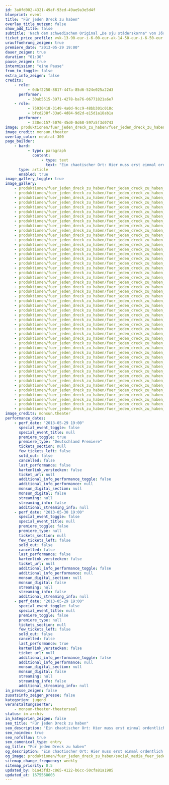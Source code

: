 ```yaml
---
id: 3a0fd002-4321-49af-93ed-49ae9a3e5d4f
blueprint: event
title: "Für jeden Dreck zu haben"
overlay_title_nutzen: false
show_add_title: false
subtitle: 'Nach dem schwedischen Original „De sju städerskorna" von Jörgen Hjerdt'
ticket_price_profile: vvk-13-90-eur-i-6-00-eur-ak-14-50-eur-i-6-50-eur
urauffuehrung_zeigen: true
premiere_date: "2013-05-29 19:00"
dauer_zeigen: true
duration: "01:30"
pause_zeigen: true
intermission: "eine Pause"
from_to_toggle: false
extra_info_zeigen: false
credits:
    - role:
          - 0dbf2250-8817-447a-85d6-524e025a22d3
      performer:
          - 30ab5515-3971-4278-ba76-06771821a6e7
    - role:
          - 75930418-3149-4a0d-9cc9-48bb301c010c
          - bfcd238f-33a6-4d84-9d2d-e15d1a18ab1a
      performer:
          - 230ec157-5076-45d0-8d68-597a5f3d0743
image: produktionen/fuer_jeden_dreck_zu_haben/fuer_jeden_dreck_zu_haben_02_c_monsun.theater.jpg
image_credit: monsun.theater
overlay_color: neutral-300
page_builder:
    - bard:
          - type: paragraph
            content:
                - type: text
                  text: "Ein chaotischer Ort: Hier muss erst einmal ordentlich geputzt werden. Eine Aufgabe für die Putzkolonne! Doch es herrschen unterschiedliche Ansichten, was Müll ist und was nicht. Die Schüler durchforsten den Schmutzdschungel und stellen sich die Fragen: Was ist eigentlich Schmutz? Ist Schmutz, wenn man macht, was man will? Wenn man macht, was andere wollen? Ist es ein ästhetisches Problem? Mathematik? Kunst? Ideologisch oder religiös? Eines ist klar: Die Entscheidung liegt bei jedem selbst"
      type: article
      enabled: true
image_gallery_toggle: true
image_gallery:
    - produktionen/fuer_jeden_dreck_zu_haben/fuer_jeden_dreck_zu_haben_01_c_monsun.theater.jpg
    - produktionen/fuer_jeden_dreck_zu_haben/fuer_jeden_dreck_zu_haben_03_c_monsun.theater.jpg
    - produktionen/fuer_jeden_dreck_zu_haben/fuer_jeden_dreck_zu_haben_04_c_monsun.theater.jpg
    - produktionen/fuer_jeden_dreck_zu_haben/fuer_jeden_dreck_zu_haben_05_c_monsun.theater.jpg
    - produktionen/fuer_jeden_dreck_zu_haben/fuer_jeden_dreck_zu_haben_06_c_monsun.theater.jpg
    - produktionen/fuer_jeden_dreck_zu_haben/fuer_jeden_dreck_zu_haben_02_c_monsun.theater.jpg
    - produktionen/fuer_jeden_dreck_zu_haben/fuer_jeden_dreck_zu_haben_07_c_monsun.theater.jpg
    - produktionen/fuer_jeden_dreck_zu_haben/fuer_jeden_dreck_zu_haben_08_c_monsun.theater.jpg
    - produktionen/fuer_jeden_dreck_zu_haben/fuer_jeden_dreck_zu_haben_09_c_monsun.theater.jpg
    - produktionen/fuer_jeden_dreck_zu_haben/fuer_jeden_dreck_zu_haben_10_c_monsun.theater.jpg
    - produktionen/fuer_jeden_dreck_zu_haben/fuer_jeden_dreck_zu_haben_11_c_monsun.theater.jpg
    - produktionen/fuer_jeden_dreck_zu_haben/fuer_jeden_dreck_zu_haben_12_c_monsun.theater.jpg
    - produktionen/fuer_jeden_dreck_zu_haben/fuer_jeden_dreck_zu_haben_13_c_monsun.theater.jpg
    - produktionen/fuer_jeden_dreck_zu_haben/fuer_jeden_dreck_zu_haben_14_c_monsun.theater.jpg
    - produktionen/fuer_jeden_dreck_zu_haben/fuer_jeden_dreck_zu_haben_15_c_monsun.theater.jpg
    - produktionen/fuer_jeden_dreck_zu_haben/fuer_jeden_dreck_zu_haben_16_c_monsun.theater.jpg
    - produktionen/fuer_jeden_dreck_zu_haben/fuer_jeden_dreck_zu_haben_17_c_monsun.theater.jpg
    - produktionen/fuer_jeden_dreck_zu_haben/fuer_jeden_dreck_zu_haben_18_c_monsun.theater.jpg
    - produktionen/fuer_jeden_dreck_zu_haben/fuer_jeden_dreck_zu_haben_19_c_monsun.theater.jpg
    - produktionen/fuer_jeden_dreck_zu_haben/fuer_jeden_dreck_zu_haben_20_c_monsun.theater.jpg
    - produktionen/fuer_jeden_dreck_zu_haben/fuer_jeden_dreck_zu_haben_21_c_monsun.theater.jpg
    - produktionen/fuer_jeden_dreck_zu_haben/fuer_jeden_dreck_zu_haben_22_c_monsun.theater.jpg
    - produktionen/fuer_jeden_dreck_zu_haben/fuer_jeden_dreck_zu_haben_23_c_monsun.theater.jpg
    - produktionen/fuer_jeden_dreck_zu_haben/fuer_jeden_dreck_zu_haben_24_c_monsun.theater.jpg
    - produktionen/fuer_jeden_dreck_zu_haben/fuer_jeden_dreck_zu_haben_25_c_monsun.theater.jpg
    - produktionen/fuer_jeden_dreck_zu_haben/fuer_jeden_dreck_zu_haben_26_c_monsun.theater.jpg
    - produktionen/fuer_jeden_dreck_zu_haben/fuer_jeden_dreck_zu_haben_27_c_monsun.theater.jpg
    - produktionen/fuer_jeden_dreck_zu_haben/fuer_jeden_dreck_zu_haben_28_c_monsun.theater.jpg
    - produktionen/fuer_jeden_dreck_zu_haben/fuer_jeden_dreck_zu_haben_29_c_monsun.theater.jpg
    - produktionen/fuer_jeden_dreck_zu_haben/fuer_jeden_dreck_zu_haben_30_c_monsun.theater.jpg
    - produktionen/fuer_jeden_dreck_zu_haben/fuer_jeden_dreck_zu_haben_31_c_monsun.theater.jpg
    - produktionen/fuer_jeden_dreck_zu_haben/fuer_jeden_dreck_zu_haben_32_c_monsun.theater.jpg
    - produktionen/fuer_jeden_dreck_zu_haben/fuer_jeden_dreck_zu_haben_33_c_monsun.theater.jpg
    - produktionen/fuer_jeden_dreck_zu_haben/fuer_jeden_dreck_zu_haben_34_c_monsun.theater.jpg
    - produktionen/fuer_jeden_dreck_zu_haben/fuer_jeden_dreck_zu_haben_35_c_monsun.theater.jpg
    - produktionen/fuer_jeden_dreck_zu_haben/fuer_jeden_dreck_zu_haben_36_c_monsun.theater.jpg
    - produktionen/fuer_jeden_dreck_zu_haben/fuer_jeden_dreck_zu_haben_37_c_monsun.theater.jpg
    - produktionen/fuer_jeden_dreck_zu_haben/fuer_jeden_dreck_zu_haben_38_c_monsun.theater.jpg
    - produktionen/fuer_jeden_dreck_zu_haben/fuer_jeden_dreck_zu_haben_39_c_monsun.theater.jpg
    - produktionen/fuer_jeden_dreck_zu_haben/fuer_jeden_dreck_zu_haben_40_c_monsun.theater.jpg
    - produktionen/fuer_jeden_dreck_zu_haben/fuer_jeden_dreck_zu_haben_41_c_monsun.theater.jpg
    - produktionen/fuer_jeden_dreck_zu_haben/fuer_jeden_dreck_zu_haben_42_c_monsun.theater.jpg
    - produktionen/fuer_jeden_dreck_zu_haben/fuer_jeden_dreck_zu_haben_43_c_monsun.theater.jpg
    - produktionen/fuer_jeden_dreck_zu_haben/fuer_jeden_dreck_zu_haben_44_c_monsun.theater.jpg
    - produktionen/fuer_jeden_dreck_zu_haben/fuer_jeden_dreck_zu_haben_45_c_monsun.theater.jpg
    - produktionen/fuer_jeden_dreck_zu_haben/fuer_jeden_dreck_zu_haben_46_c_monsun.theater.jpg
    - produktionen/fuer_jeden_dreck_zu_haben/fuer_jeden_dreck_zu_haben_47_c_monsun.theater.jpg
    - produktionen/fuer_jeden_dreck_zu_haben/fuer_jeden_dreck_zu_haben_48_c_monsun.theater.jpg
image_credits: monsun.theater
performance_dates:
    - perf_date: "2013-05-29 19:00"
      special_event_toggle: false
      special_event_title: null
      premiere_toggle: true
      premiere_type: "Deutschland Premiere"
      tickets_section: null
      few_tickets_left: false
      sold_out: false
      cancelled: false
      last_performance: false
      kartenlink_verstecken: false
      ticket_url: null
      additional_info_performance_toggle: false
      additional_info_performance: null
      monsun_digital_section: null
      monsun_digital: false
      streaming: null
      streaming_info: false
      additional_streaming_info: null
    - perf_date: "2013-05-30 19:00"
      special_event_toggle: false
      special_event_title: null
      premiere_toggle: false
      premiere_type: null
      tickets_section: null
      few_tickets_left: false
      sold_out: false
      cancelled: false
      last_performance: false
      kartenlink_verstecken: false
      ticket_url: null
      additional_info_performance_toggle: false
      additional_info_performance: null
      monsun_digital_section: null
      monsun_digital: false
      streaming: null
      streaming_info: false
      additional_streaming_info: null
    - perf_date: "2013-05-29 19:00"
      special_event_toggle: false
      special_event_title: null
      premiere_toggle: false
      premiere_type: null
      tickets_section: null
      few_tickets_left: false
      sold_out: false
      cancelled: false
      last_performance: true
      kartenlink_verstecken: false
      ticket_url: null
      additional_info_performance_toggle: false
      additional_info_performance: null
      monsun_digital_section: null
      monsun_digital: false
      streaming: null
      streaming_info: false
      additional_streaming_info: null
in_presse_zeigen: false
zusatsinfo_zeigen_presse: false
kategorien: jugend
veranstaltungsoerter:
    - monsun-theater-theatersaal
status: im-archiv
in_kategorien_zeigen: false
seo_title: "Für jeden Dreck zu haben"
seo_description: "Ein chaotischer Ort: Hier muss erst einmal ordentlich geputzt werden. Eine Aufgabe für die Putzkolonne! Aber was ist Müll und was nicht."
seo_noindex: true
seo_nofollow: true
seo_canonical_type: entry
og_title: "Für jeden Dreck zu haben"
og_description: "Ein chaotischer Ort: Hier muss erst einmal ordentlich geputzt werden. Eine Aufgabe für die Putzkolonne! Aber was ist Müll und was nicht."
og_image: produktionen/fuer_jeden_dreck_zu_haben/social_media_fuer_jeden_dreck_zu_haben.jpg
sitemap_change_frequency: weekly
sitemap_priority: 0.5
updated_by: b1a43fd3-c865-4122-b6cc-50cfa81a1985
updated_at: 1675568603
---
```

